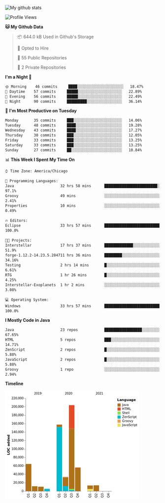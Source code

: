 ![My github stats](https://github-readme-stats.vercel.app/api?username=romvoid95&theme=gruvbox&include_all_commits=true&show_icons=true")

<!--START_SECTION:waka-->
![Profile Views](http://img.shields.io/badge/Profile%20Views-0-blue)

**🐱 My Github Data** 

> 📦 644.0 kB Used in Github's Storage 
 > 
> 💼 Opted to Hire
 > 
> 📜 55 Public Repositories 
 > 
> 🔑 2 Private Repositories  
 > 
**I'm a Night 🦉** 

```text
🌞 Morning    46 commits     ████░░░░░░░░░░░░░░░░░░░░░   18.47% 
🌆 Daytime    57 commits     █████░░░░░░░░░░░░░░░░░░░░   22.89% 
🌃 Evening    56 commits     █████░░░░░░░░░░░░░░░░░░░░   22.49% 
🌙 Night      90 commits     █████████░░░░░░░░░░░░░░░░   36.14%

```
📅 **I'm Most Productive on Tuesday** 

```text
Monday       35 commits     ███░░░░░░░░░░░░░░░░░░░░░░   14.06% 
Tuesday      48 commits     ████░░░░░░░░░░░░░░░░░░░░░   19.28% 
Wednesday    43 commits     ████░░░░░░░░░░░░░░░░░░░░░   17.27% 
Thursday     30 commits     ███░░░░░░░░░░░░░░░░░░░░░░   12.05% 
Friday       33 commits     ███░░░░░░░░░░░░░░░░░░░░░░   13.25% 
Saturday     33 commits     ███░░░░░░░░░░░░░░░░░░░░░░   13.25% 
Sunday       27 commits     ██░░░░░░░░░░░░░░░░░░░░░░░   10.84%

```


📊 **This Week I Spent My Time On** 

```text
⌚︎ Time Zone: America/Chicago

💬 Programming Languages: 
Java                     32 hrs 58 mins      ████████████████████████░   97.1% 
Groovy                   49 mins             ░░░░░░░░░░░░░░░░░░░░░░░░░   2.41% 
Properties               10 mins             ░░░░░░░░░░░░░░░░░░░░░░░░░   0.49%

🔥 Editors: 
Eclipse                  33 hrs 57 mins      █████████████████████████   100.0%

🐱‍💻 Projects: 
Interstellar             17 hrs 37 mins      █████████████░░░░░░░░░░░░   51.9% 
forge-1.12.2-14.23.5.284711 hrs 36 mins      ████████░░░░░░░░░░░░░░░░░   34.16% 
Testing                  2 hrs 14 mins       █░░░░░░░░░░░░░░░░░░░░░░░░   6.61% 
RTG                      1 hr 26 mins        █░░░░░░░░░░░░░░░░░░░░░░░░   4.25% 
Interstellar-Exoplanets  1 hr 2 mins         ░░░░░░░░░░░░░░░░░░░░░░░░░   3.08%

💻 Operating System: 
Windows                  33 hrs 57 mins      █████████████████████████   100.0%

```

**I Mostly Code in Java** 

```text
Java                     23 repos            █████████████████░░░░░░░░   67.65% 
HTML                     5 repos             ███░░░░░░░░░░░░░░░░░░░░░░   14.71% 
ZenScript                2 repos             █░░░░░░░░░░░░░░░░░░░░░░░░   5.88% 
JavaScript               2 repos             █░░░░░░░░░░░░░░░░░░░░░░░░   5.88% 
Groovy                   1 repo              ░░░░░░░░░░░░░░░░░░░░░░░░░   2.94%

```


**Timeline**

![Chart not found](https://raw.githubusercontent.com/ROMVoid95/ROMVoid95/master/charts/bar_graph.png) 


<!--END_SECTION:waka-->
